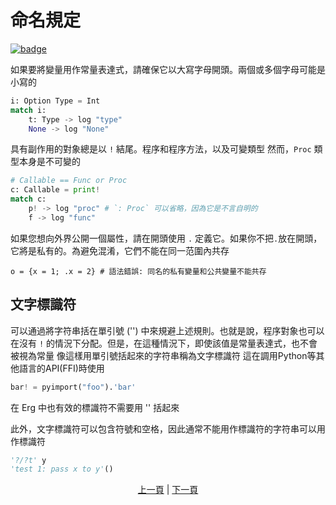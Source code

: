 # 命名規定

[![badge](https://img.shields.io/endpoint.svg?url=https%3A%2F%2Fgezf7g7pd5.execute-api.ap-northeast-1.amazonaws.com%2Fdefault%2Fsource_up_to_date%3Fowner%3Derg-lang%26repos%3Derg%26ref%3Dmain%26path%3Ddoc/EN/syntax/20_naming_rule.md%26commit_hash%3D603abbd5fa3f8baffe0d614758e1a554705e6732)](https://gezf7g7pd5.execute-api.ap-northeast-1.amazonaws.com/default/source_up_to_date?owner=erg-lang&repos=erg&ref=main&path=doc/EN/syntax/20_naming_rule.md&commit_hash=603abbd5fa3f8baffe0d614758e1a554705e6732)

如果要將變量用作常量表達式，請確保它以大寫字母開頭。兩個或多個字母可能是小寫的

```python
i: Option Type = Int
match i:
    t: Type -> log "type"
    None -> log "None"
```

具有副作用的對象總是以 `!` 結尾。程序和程序方法，以及可變類型
然而，`Proc` 類型本身是不可變的

```python
# Callable == Func or Proc
c: Callable = print!
match c:
    p! -> log "proc" # `: Proc` 可以省略，因為它是不言自明的
    f -> log "func"
```

如果您想向外界公開一個屬性，請在開頭使用 `.` 定義它。如果你不把`.`放在開頭，它將是私有的。為避免混淆，它們不能在同一范圍內共存

```python,compile_fail
o = {x = 1; .x = 2} # 語法錯誤: 同名的私有變量和公共變量不能共存
```

## 文字標識符

可以通過將字符串括在單引號 ('') 中來規避上述規則。也就是說，程序對象也可以在沒有 `!` 的情況下分配。但是，在這種情況下，即使該值是常量表達式，也不會被視為常量
像這樣用單引號括起來的字符串稱為文字標識符
這在調用Python等其他語言的API(FFI)時使用

```python
bar! = pyimport("foo").'bar'
```

在 Erg 中也有效的標識符不需要用 '' 括起來

此外，文字標識符可以包含符號和空格，因此通常不能用作標識符的字符串可以用作標識符

```python
'?/?t' y
'test 1: pass x to y'()
```

<p align='center'>
    <a href='./19_visibility.md'>上一頁</a> | <a href='./21_lambda.md'>下一頁</a>
</p>